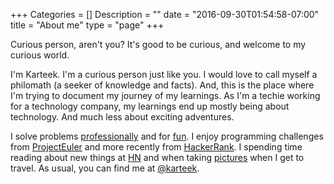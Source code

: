 +++
Categories = []
Description = ""
date = "2016-09-30T01:54:58-07:00"
title = "About me"
type = "page"
+++

Curious person, aren't you? It's good to be curious, and welcome to my curious world.

I'm Karteek. I'm a curious person just like you. I would love to call myself a philomath (a seeker of knowledge and facts).
And, this is the place where I'm trying to document my journey of my learnings. As I'm a techie working for a technology company,
my learnings end up mostly being about technology. And much less about exciting adventures.

I solve problems [professionally](https://www.linkedin.com/in/karteek) and for [fun](https://github.com/karteek).
I enjoy programming challenges from [ProjectEuler](https://projecteuler.net) and more recently from [HackerRank](http://hackerrank.com/).
I spending time reading about new things at [HN](https://news.ycombinator.com/) and when taking [pictures](https://www.instagram.com/karteek.e/) when I get to travel. As usual, you can find me at [@karteek](https://twitter.com/karteek).
